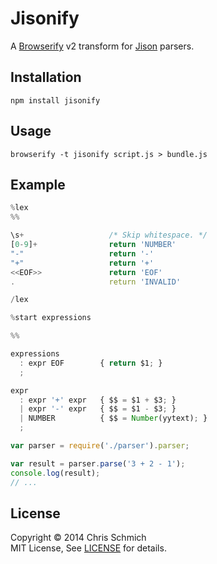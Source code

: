 # Jisonify

A [Browserify](https://github.com/substack/node-browserify) v2 transform for [Jison](https://github.com/zaach/jison) parsers.

## Installation

```
npm install jisonify
```

## Usage

```
browserify -t jisonify script.js > bundle.js
```

## Example

```js
%lex
%%

\s+                   /* Skip whitespace. */
[0-9]+                return 'NUMBER'
"-"                   return '-'
"+"                   return '+'
<<EOF>>               return 'EOF'
.                     return 'INVALID'

/lex

%start expressions

%%

expressions
  : expr EOF        { return $1; }
  ;

expr
  : expr '+' expr   { $$ = $1 + $3; }
  | expr '-' expr   { $$ = $1 - $3; }
  | NUMBER          { $$ = Number(yytext); }
  ;
```

```js
var parser = require('./parser').parser;

var result = parser.parse('3 + 2 - 1');
console.log(result);
// ...
```

## License

Copyright &copy; 2014 Chris Schmich
<br />
MIT License, See [LICENSE](LICENSE) for details.
